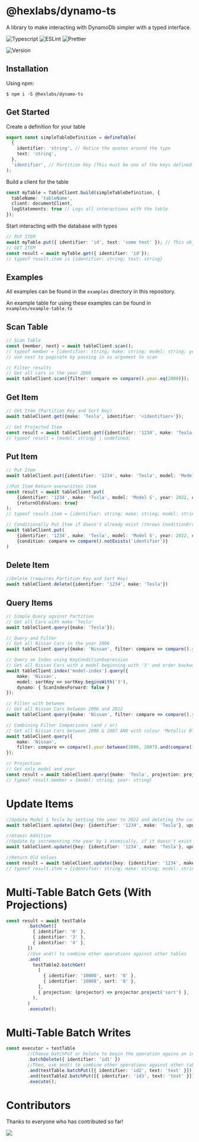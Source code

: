 # @hexlabs/dynamo-ts

A library to make interacting with DynamoDb simpler with a typed interface.

![Typescript](https://img.shields.io/badge/TypeScript-007ACC?style=flat-square&logo=typescript&logoColor=white)
![ESLint](https://img.shields.io/badge/ESLint-8080f2?style=flat-square&logo=eslint&logoColor=white)
![Prettier](https://img.shields.io/badge/Prettier-ff69b4?style=flat-square&logo=prettier&logoColor=white)

![Version](https://img.shields.io/npm/v/@hexlabs/dynamo-ts?label=%40hexlabs%2Fdynamo-ts)


## Installation

Using npm:
```shell
$ npm i -S @hexlabs/dynamo-ts
```

## Get Started

Create a definition for your table

```typescript
export const simpleTableDefinition = defineTable(
  {
    identifier: 'string', // Notice the quotes around the type
    text: 'string',
  },
  'identifier', // Partition Key (This must be one of the keys defined above)
);
```

Build a client for the table

```typescript
const myTable = TableClient.build(simpleTableDefinition, {
  tableName: 'tableName',
  client: documentClient,
  logStatements: true // Logs all interactions with the table
});
```

Start interacting with the database with types

```typescript
// PUT ITEM
await myTable.put({ identifier: 'id', text: 'some text' }); // This object must match the definition above
// GET ITEM
const result = await myTable.get({ identifier: 'id'}); 
// typeof result.item is {identifier: string; text: string}
```


## Examples

All examples can be found in the `examples` directory in this repository.

An example table for using these examples  can be found in `examples/example-table.ts`

## Scan Table

```typescript
// Scan Table
const {member, next} = await tableClient.scan();
// typeof member = {identifier: string; make: string; model: string; year: number; colour: string}[]
// use next to paginate by passing in as argument to scan

// Filter results
// Get all cars in the year 2000
await tableClient.scan({filter: compare => compare().year.eq(2000)});
````
## Get Item

```typescript
// Get Item (Partition Key and Sort Key)
await tableClient.get({make: 'Tesla', identifier: '<identifier>'});

// Get Projected Item
const result = await tableClient.get({identifier: '1234', make: 'Tesla'}, {projection: projector => projector.project('model')});
// typeof result = {model: string} | undefined;
```

## Put Item

```typescript
// Put Item
await tableClient.put({identifier: '1234', make: 'Tesla', model: 'Model S', year: 2022, colour: 'white'});

//Put Item Return overwritten item
const result = await tableClient.put(
    {identifier: '1234', make: 'Tesla', model: 'Model S', year: 2022, colour: 'white'},
    {returnOldValues: true}
);
// typeof result.item = {identifier: string; make: string; model: string; year: number; colour: string}

// Conditionally Put Item if doesn't already exist (throws ConditionError)
await tableClient.put(
    {identifier: '1234', make: 'Tesla', model: 'Model S', year: 2022, colour: 'white'},
    {condition: compare => compare().notExists('identifier')}
)
```

## Delete Item
```typescript
//Delete (requires Partition Key and Sort Key)
await tableClient.delete({identifier: '1234', make: 'Tesla'})
```

## Query Items

```typescript
// Simple Query against Partition
// Get all Cars with make 'Tesla'
await tableClient.query({make: 'Tesla'});

// Query and Filter
// Get all Nissan Cars in the year 2006
await tableClient.query({make: 'Nissan', filter: compare => compare().year.eq(2006)});

// Query an Index using KeyConditionExpression
// Get all Nissan Cars with a model beginning with '3' and order backwards
await tableClient.index('model-index').query({
    make: 'Nissan',
    model: sortKey => sortKey.beginsWith('3'),
    dynamo: { ScanIndexForward: false }
});

// Filter with between
// Get all Nissan Cars between 2006 and 2022
await tableClient.query({make: 'Nissan', filter: compare => compare().year.between(2006, 2022)});

// Combining Filter Comparisons (and / or)
// Get all Nissan Cars between 2006 & 2007 AND with colour 'Metallic Black'
await tableClient.query({
    make: 'Nissan',
    filter: compare => compare().year.between(2006, 2007).and(compare().colour.eq('Metallic Black'))
});

// Projection
// Get only model and year
const result = await tableClient.query({make: 'Tesla', projection: projector => projector.project('model').project('year')});
// typeof result.member = {model: string; year: string}
```

# Update Items
```typescript
//Update Model S Tesla by setting the year to 2022 and deleting the colour (undefined means delete)
await tableClient.update({key: {identifier: '1234', make: 'Tesla'}, updates: {year: 2022, colour: undefined}});

//Atomic Addition
//Update by incrementing the year by 1 atomically, if it doesn't exist set it to 2020, also set model to 'Another Model'
await tableClient.update({key: {identifier: '1234', make: 'Tesla'}, updates: {year: 1, model: 'Another Model'}, increments: [{key: 'year', start: 2020}]});

//Return Old Values
const result = await tableClient.update({key: {identifier: '1234', make: 'Tesla'}, updates: {year: 2022, colour: undefined}, return: 'ALL_OLD'});
// typeof result.item = {identifier: string; make: string; model: string; year: number; colour: string}
```

# Multi-Table Batch Gets (With Projections)
```typescript
const result = await testTable
        .batchGet([
          { identifier: '0' },
          { identifier: '3' },
          { identifier: '4' },
        ])
        //Use and() to combine other operations against other tables
        .and(
          testTable2.batchGet(
            [
              { identifier: '10000', sort: '0' },
              { identifier: '10008', sort: '8' },
            ],
            { projection: (projector) => projector.project('sort') },
          ),
        )
        .execute();
```

# Multi-Table Batch Writes 
```typescript
const executor = testTable
        //Choose batchPut or Delete to begin the operation agains an initial table
        .batchDelete({ identifier: 'id1' })
        //Then, use and() to combine other operations against other tables
        .and(testTable.batchPut([{ identifier: 'id2', text: 'text' }]))
        .and(testTable2.batchPut([{ identifier: 'id3', text: 'text' }]))
        .execute();
```


# Contributors
Thanks to everyone who has contributed so far!

<a href="https://github.com/hexlabsio/dynamo-ts/graphs/contributors">
  <img src="https://contrib.rocks/image?repo=hexlabsio/dynamo-ts"/>
</a>